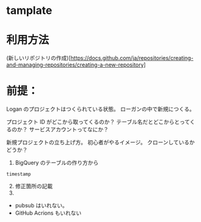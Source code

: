 # tamplate

# 利用方法

(新しいリポジトリの作成)[https://docs.github.com/ja/repositories/creating-and-managing-repositories/creating-a-new-repository]

# 前提：

Logan のプロジェクトはつくられている状態。
ローガンの中で新規につくる。

プロジェクト ID がどこから取ってくるのか？
テーブル名だとどこからとってくるのか？
サービスアカウントってなにか？

新規プロジェクトの立ち上げ方。
初心者がやるイメージ。
クローンしているかどうか？

1. BigQuery のテーブルの作り方から

`timestamp`

2. 修正箇所の記載
3.

- pubsub はいれない。
- GitHub Acrions もいれない
